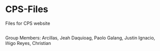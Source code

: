 # CPS-Files

Files for CPS website

##

Group Members:
Arcillas, Jeah
Daquioag, Paolo
Galang, Justin
Ignacio, Iñigo
Reyes, Christian
